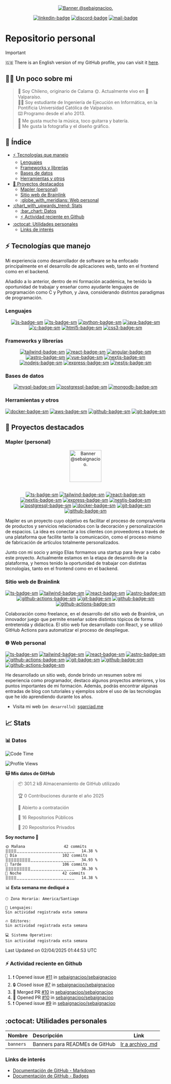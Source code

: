 <div align="center">

<!-- BANNER INICIAL -->
<a href="https://github.com/sebaignacioo">
  <picture>
    <source media="(prefers-color-scheme: dark)" srcset="https://sgarciad.s3.us-east-1.amazonaws.com/misc/gh-banner-dark.png">
    <img alt="Banner @sebaignacioo." src="https://sgarciad.s3.us-east-1.amazonaws.com/misc/gh-banner-light.png">
  </picture>
</a>

[![linkedin-badge]][linkedin-link] [![discord-badge]][discord-link] [![mail-badge]][mail-link]

</div>

# Repositorio personal

> [!IMPORTANT]
> :gb: There is an English version of my GitHub profile, you can visit it [here](README_en.md).

<!-- RESUMEN -->
<!-- omit in toc -->
## :man_technologist: Un poco sobre mi

> :round_pushpin: Soy Chileno, originario de Calama :sun_with_face:. Actualmente vivo en :ocean: Valparaíso. </br>
> :man_student: Soy estudiante de Ingeniería de Ejecución en Informática, en la Pontificia Universidad Católica de Valparaíso. </br>
> :keyboard: Programo desde el año 2013. </br>
> :guitar: Me gusta mucho la música, toco guitarra y batería. </br>
> :camera_flash: Me gusta la fotografía y el diseño gráfico.

<!-- omit in toc -->
## :memo: Índice

- [:zap: Tecnologías que manejo](#zap-tecnologías-que-manejo)
  - [Lenguajes](#lenguajes)
  - [Frameworks y librerías](#frameworks-y-librerías)
  - [Bases de datos](#bases-de-datos)
  - [Herramientas y otros](#herramientas-y-otros)
- [:rocket: Proyectos destacados](#rocket-proyectos-destacados)
  - [Mapler (personal)](#mapler-personal)
  - [Sitio web de Brainlink](#sitio-web-de-brainlink)
  - [:globe\_with\_meridians: Web personal](#globe_with_meridians-web-personal)
- [:chart\_with\_upwards\_trend: Stats](#chart_with_upwards_trend-stats)
  - [:bar\_chart: Datos](#bar_chart-datos)
  - [:zap: Actividad reciente en Github](#zap-actividad-reciente-en-github)
- [:octocat: Utilidades personales](#octocat-utilidades-personales)
  - [Links de interés](#links-de-interés)
  
## :zap: Tecnologías que manejo

Mi experiencia como desarrollador de software se ha enfocado principalmente en el desarrollo de aplicaciones web, tanto en el frontend como en el backend. 

Añadido a lo anterior, dentro de mi formación académica, he tenido la oportunidad de trabajar y enseñar como ayudante lenguajes de programación como C y Python, y Java, considerando distintos paradigmas de programación.

### Lenguajes

<div align="center">

[![js-badge-sm]][js-web] [![ts-badge-sm]][ts-web] [![python-badge-sm]][python-web] [![java-badge-sm]][java-web] [![c-badge-sm]][c-web] [![html5-badge-sm]][html5-web] [![css3-badge-sm]][css3-web]

</div>

### Frameworks y librerías

<div align="center">

[![tailwind-badge-sm]][tailwind-web] [![react-badge-sm]][react-web] [![angular-badge-sm]][angular-web] [![astro-badge-sm]][astro-web] [![vue-badge-sm]][vue-web] [![nextjs-badge-sm]][nextjs-web] [![nodejs-badge-sm]][nodejs-web] [![express-badge-sm]][express-web] [![nestjs-badge-sm]][nestjs-web]

</div>

### Bases de datos

<div align="center">

[![mysql-badge-sm]][mysql-web] [![postgresql-badge-sm]][postgresql-web] [![mongodb-badge-sm]][mongodb-web]

</div>

### Herramientas y otros

<div align="center">

[![docker-badge-sm]][docker-web] [![aws-badge-sm]][aws-web] [![github-badge-sm]][github-web] [![git-badge-sm]][git-web]

</div>

## :rocket: Proyectos destacados

### Mapler (personal)

<div align="center">

<a href="https://mapler.cl">
  <picture>
    <source media="(prefers-color-scheme: dark)" srcset="https://assets.mapler.cl/mail/zinc-300/pajaro@0.5x.png">
    <img alt="Banner @sebaignacioo." src="https://assets.mapler.cl/mail/mapler-red-500/pajaro@0.5x.png" width="100px">
  </picture>
</a>
<br />
<br />

[![ts-badge-sm]][ts-web] [![tailwind-badge-sm]][tailwind-web] [![react-badge-sm]][react-web] [![nextjs-badge-sm]][nextjs-web] [![express-badge-sm]][express-web] [![nestjs-badge-sm]][nestjs-web] [![postgresql-badge-sm]][postgresql-web] [![docker-badge-sm]][docker-web] [![git-badge-sm]][git-web] [![github-badge-sm]][github-web]

</div>

Mapler es un proyecto cuyo objetivo es facilitar el proceso de compra/venta de productos y servicios relacionados con la decoración y personalización de espacios. La idea es conectar a los clientes con proveedores a través de una plataforma que facilite tanto la comunicación, como el proceso mismo de fabricación de artículos totalmente personalizados.

Junto con mi socio y amigo Elias formamos una startup para llevar a cabo este proyecto. Actualmente estamos en la etapa de desarrollo de la plataforma, y hemos tenido la oportunidad de trabajar con distintas tecnologías, tanto en el frontend como en el backend.

### Sitio web de Brainlink

<div align="center">

[![ts-badge-sm]][ts-web] [![tailwind-badge-sm]][tailwind-web] [![react-badge-sm]][react-web] [![astro-badge-sm]][astro-web] [![github-actions-badge-sm]][github-actions-web] [![git-badge-sm]][git-web] [![github-badge-sm]][github-web] [![github-actions-badge-sm]][github-actions-web]

</div>

Colaboración como freelance, en el desarrollo del sitio web de Brainlink, un innovador juego que permite enseñar sobre distintos tópicos de forma entretenida y didáctica. El sitio web fue desarrollado con React, y se utilizó GitHub Actions para automatizar el proceso de despliegue.

### :globe_with_meridians: Web personal

[![ts-badge-sm]][ts-web] [![tailwind-badge-sm]][tailwind-web] [![react-badge-sm]][react-web] [![astro-badge-sm]][astro-web] [![github-actions-badge-sm]][github-actions-web] [![git-badge-sm]][git-web] [![github-badge-sm]][github-web] [![github-actions-badge-sm]][github-actions-web]

He desarrollado un sitio web, donde brindo un resumen sobre mi experiencia como programador, destaco algunos proyectos anteriores, y los puntos importantes de mi formación. Además, podrás encontrar algunas entradas de blog con tutoriales y ejemplos sobre el uso de las tecnologías que he ido aprendiendo durante los años.

- Visita mi web (`en desarrollo`): [sgarciad.me](https://sgarciad.me)


## :chart_with_upwards_trend: Stats

### :bar_chart: Datos

<!--START_SECTION:personal-stats-->
![Code Time](http://img.shields.io/badge/Code%20Time-587%20hrs-blue)

![Profile Views](http://img.shields.io/badge/Visitas%20al%20perfil-5-blue)

**🐱 Mis datos de GitHub** 

> 📦 301.2 kB Almacenamiento de GitHub utilizado 
 > 
> 🏆 0 Contribuciones durante el año 2025
 > 
> 💼 Abierto a contratación
 > 
> 📜 16 Repositorios Públicos 
 > 
> 🔑 20 Repositorios Privados 
 > 
**Soy nocturno 🦉** 

```text
🌞 Mañana                 42 commits          ⣿⣿⣿⣿⣀⣀⣀⣀⣀⣀⣀⣀⣀⣀⣀⣀⣀⣀⣀⣀⣀⣀⣀⣀⣀   14.38 % 
🌆 Día                    102 commits         ⣿⣿⣿⣿⣿⣿⣿⣿⣿⣀⣀⣀⣀⣀⣀⣀⣀⣀⣀⣀⣀⣀⣀⣀⣀   34.93 % 
🌃 Tarde                  106 commits         ⣿⣿⣿⣿⣿⣿⣿⣿⣿⣀⣀⣀⣀⣀⣀⣀⣀⣀⣀⣀⣀⣀⣀⣀⣀   36.30 % 
🌙 Noche                  42 commits          ⣿⣿⣿⣿⣀⣀⣀⣀⣀⣀⣀⣀⣀⣀⣀⣀⣀⣀⣀⣀⣀⣀⣀⣀⣀   14.38 % 
```


📊 **Esta semana me dediqué a** 

```text
🕑︎ Zona Horaria: America/Santiago

💬 Lenguajes: 
Sin actividad registrada esta semana

🔥 Editores: 
Sin actividad registrada esta semana

💻 Sistema Operativo: 
Sin actividad registrada esta semana
```


 Last Updated on 02/04/2025 01:44:53 UTC
<!--END_SECTION:personal-stats-->

### :zap: Actividad reciente en Github

<!--START_SECTION:activity-->
1. ❗ Opened issue [#11](https://github.com/sebaignacioo/sebaignacioo/issues/11) in [sebaignacioo/sebaignacioo](https://github.com/sebaignacioo/sebaignacioo)
2. 🔒 Closed issue [#7](https://github.com/sebaignacioo/sebaignacioo/issues/7) in [sebaignacioo/sebaignacioo](https://github.com/sebaignacioo/sebaignacioo)
3. 🎉 Merged PR [#10](https://github.com/sebaignacioo/sebaignacioo/pull/10) in [sebaignacioo/sebaignacioo](https://github.com/sebaignacioo/sebaignacioo)
4. 💪 Opened PR [#10](https://github.com/sebaignacioo/sebaignacioo/pull/10) in [sebaignacioo/sebaignacioo](https://github.com/sebaignacioo/sebaignacioo)
5. ❗ Opened issue [#9](https://github.com/sebaignacioo/sebaignacioo/issues/9) in [sebaignacioo/sebaignacioo](https://github.com/sebaignacioo/sebaignacioo)
<!--END_SECTION:activity-->

## :octocat: Utilidades personales

| Nombre | Descripción | Link |
| :-- | :-- | :-: |
| `banners` | Banners para READMEs de GitHub | [Ir a archivo .md][banners-link] |

### Links de interés

- [Documentación de GitHub - Markdown](https://docs.github.com/es/github/writing-on-github/basic-writing-and-formatting-syntax)
- [Documentación de GitHub - Badges](https://docs.github.com/es/actions/learn-github-actions/sharing-workflows/sharing-workflow-status-badges)

[astro-badge]: https://img.shields.io/badge/Visita%20mi%20web%20desarrollada%20en%20Astro-FF5D01?logo=astro&logoColor=fff&style=for-the-badge
[linkedin-badge]: https://img.shields.io/badge/Mi%20perfil%20de%20LinkedIn-0A66C2?logo=linkedin&logoColor=fff&style=flat
[linkedin-link]: https://www.linkedin.com/in/sgarciad/
[discord-badge]: https://img.shields.io/badge/@sebaignacioo-5865F2?logo=discord&logoColor=fff&style=flat
[discord-link]: https://discordapp.com/users/355149434595573760
[mail-badge]: https://img.shields.io/badge/Env%C3%ADame%20un%20email-000000?logo=gmail&logoColor=fff&style=flat
[mail-link]: mailto:contacto@sgarciad.me
[web-link]: https://sgarciad.me
[banners-link]: docs/banners.md
[js-badge-sm]: https://img.shields.io/badge/JavaScript-F7DF1E?logo=javascript&logoColor=000&style=flat
[js-web]: https://developer.mozilla.org/es/docs/Web/JavaScript
[ts-badge-sm]: https://img.shields.io/badge/TypeScript-3178C6?logo=typescript&logoColor=fff&style=flat
[ts-web]: https://www.typescriptlang.org/
[python-badge-sm]: https://img.shields.io/badge/Python-3776AB?logo=python&logoColor=fff&style=flat
[python-web]: https://www.python.org/
[java-badge-sm]: https://img.shields.io/badge/Java-007396?logo=java&logoColor=fff&style=flat
[java-web]: https://www.java.com/
[c-badge-sm]: https://img.shields.io/badge/C-A8B9CC?logo=c&logoColor=fff&style=flat
[c-web]: https://www.iso.org/standard/74528.html
[html5-badge-sm]: https://img.shields.io/badge/HTML5-E34F26?logo=html5&logoColor=fff&style=flat
[html5-web]: https://developer.mozilla.org/es/docs/Web/HTML
[css3-badge-sm]: https://img.shields.io/badge/CSS3-1572B6?logo=css3&logoColor=fff&style=flat
[css3-web]: https://developer.mozilla.org/es/docs/Web/CSS

[tailwind-badge-sm]: https://img.shields.io/badge/Tailwind_CSS-38B2AC?logo=tailwind-css&logoColor=fff&style=flat
[tailwind-web]: https://tailwindcss.com/
[react-badge-sm]: https://img.shields.io/badge/React-61DAFB?logo=react&logoColor=fff&style=flat
[react-web]: https://reactjs.org/
[angular-badge-sm]: https://img.shields.io/badge/Angular-DD0031?logo=angular&logoColor=fff&style=flat
[angular-web]: https://angular.io/
[astro-badge-sm]: https://img.shields.io/badge/Astro-FF5D01?logo=astro&logoColor=fff&style=flat
[astro-web]: https://astro.build/
[vue-badge-sm]: https://img.shields.io/badge/Vue.js-4FC08D?logo=vue.js&logoColor=fff&style=flat
[vue-web]: https://vuejs.org/
[nextjs-badge-sm]: https://img.shields.io/badge/Next.js-000000?logo=next.js&logoColor=fff&style=flat
[nextjs-web]: https://nextjs.org/
[nodejs-badge-sm]: https://img.shields.io/badge/Node.js-339933?logo=node.js&logoColor=fff&style=flat
[nodejs-web]: https://nodejs.org/
[express-badge-sm]: https://img.shields.io/badge/Express.js-000000?logo=express&logoColor=fff&style=flat
[express-web]: https://expressjs.com/
[nestjs-badge-sm]: https://img.shields.io/badge/NestJS-E0234E?logo=nestjs&logoColor=fff&style=flat
[nestjs-web]: https://nestjs.com/

[mongodb-badge-sm]: https://img.shields.io/badge/MongoDB-47A248?logo=mongodb&logoColor=fff&style=flat
[mongodb-web]: https://www.mongodb.com/
[postgresql-badge-sm]: https://img.shields.io/badge/PostgreSQL-336791?logo=postgresql&logoColor=fff&style=flat
[postgresql-web]: https://www.postgresql.org/
[mysql-badge-sm]: https://img.shields.io/badge/MySQL-4479A1?logo=mysql&logoColor=fff&style=flat
[mysql-web]: https://www.mysql.com/

[docker-badge-sm]: https://img.shields.io/badge/Docker-2496ED?logo=docker&logoColor=fff&style=flat
[docker-web]: https://www.docker.com/
[git-badge-sm]: https://img.shields.io/badge/Git-F05032?logo=git&logoColor=fff&style=flat
[git-web]: https://git-scm.com/
[github-badge-sm]: https://img.shields.io/badge/GitHub-181717?logo=github&logoColor=fff&style=flat
[github-web]: https://github.com
[aws-badge-sm]: https://img.shields.io/badge/AWS-232F3E?logo=amazon-aws&logoColor=fff&style=flat
[aws-web]: https://aws.amazon.com/
[github-actions-badge-sm]: https://img.shields.io/badge/GitHub_Actions-2088FF?logo=github-actions&logoColor=fff&style=flat
[github-actions-web]: https://github.com/features/actions
